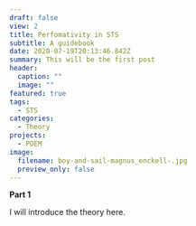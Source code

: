 ```yaml
---
draft: false
view: 2
title: Perfomativity in STS
subtitle: A guidebook
date: 2020-07-19T20:13:46.842Z
summary: This will be the first post
header:
  caption: ""
  image: ""
featured: true
tags:
  - STS
categories:
  - Theory
projects:
  - POEM
image:
  filename: boy-and-sail-magnus_enckell-.jpg
  preview_only: false
---
```

**Part 1**

I will introduce the theory here.